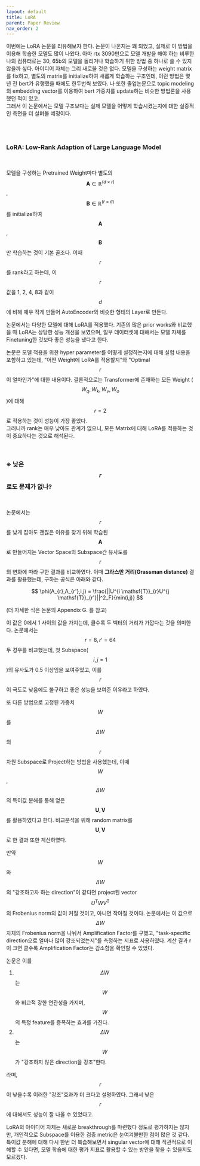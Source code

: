 ```yaml
---
layout: default
title: LoRA
parent: Paper Review
nav_order: 2
---
```


이번에는 LoRA 논문을 리뷰해보자 한다. 논문이 나온지는 꽤 되었고, 실제로 이 방법을 이용해 학습한 모델도 많이 나왔다. 아마 rtx 3090만으로 모델 개발을 해야 하는 비루한 나의 컴퓨터로는 30, 65b의 모델을 돌리거나 학습하기 위한 방법 중 하나로 쓸 수 있지 않을까 싶다.
아이디어 자체는 그리 새로울 것은 없다. 모델을 구성하는 weight matrix를 fix하고, 별도의 matrix를 initialize하여 새롭게 학습하는 구조인데, 이런 방법은 몇년 전 bert가 유행했을 때에도 한두번씩 보였다. 나 또한 졸업논문으로 topic modeling의 embedding vector를 이용하여 bert 가중치를 update하는 비슷한 방법론을 사용했던 적이 있고.  
그래서 이 논문에서는 모델 구조보다는 실제 모델을 어떻게 학습시켰는지에 대한 실증적인 측면을 더 살펴볼 예정이다.

<br>  
<br>

### LoRA: Low-Rank Adaption of Large Language Model

<br>

모델을 구성하는 Pretrained Weight마다 별도의 
$$\mathbf{A} \in \mathbb R^{(d \times r)}$$, $$\mathbf{B} \in \mathbb R^{(r \times d)}$$
를 initialize하여 
$$\mathbf{A}$$, $$\mathbf{B}$$
만 학습하는 것이 기본 골조다. 이때 $$r$$를 rank라고 하는데, 이 $$r$$값을 1, 2, 4, 8과 같이 $$d$$에 비해 매우 작게 만들어 AutoEncoder와 비슷한 형태의 Layer로 만든다.

논문에서는 다양한 모델에 대해 LoRA를 적용했다. 기존의 많은 prior works와 비교했을 때 LoRA는 상당한 성능 개선을 보였으며, 일부 데이터셋에 대해서는 모델 자체를 Finetuning한 것보다 좋은 성능을 냈다고 한다.  

논문은 모델 적용을 위한 hyper parameter를 어떻게 설정하는지에 대해 실험 내용을 포함하고 있는데, "어떤 Weight에 LoRA를 적용할지"와 "Optimal $$r$$이 얼마인가"에 대한 내용이다. 결론적으로는 Transformer에 존재하는 모든 Weight (
$$W_q, W_k, W_v, W_o$$ 
)에 대해 $$r=2$$로 적용하는 것이 성능이 가장 좋았다.  
그러니까 rank는 매우 낮아도 관계가 없으니, 모든 Matrix에 대해 LoRA를 적용하는 것이 중요하다는 것으로 해석된다.

<br>  

### ※ 낮은 $$r$$로도 문제가 없나?  

<br>

논문에서는 $$r$$를 낮게 잡아도 괜찮은 이유를 찾기 위해 학습된 $$\mathbf{A}$$로 만들어지는 Vector Space의 Subspace간 유사도를 $$r$$의 변화에 따라 구한 결과를 비교하였다. 이때 
**그라스만 거리(Grassman distance)** 결과를 활용했는데, 구하는 공식은 아래와 같다.  

$$
\phi(A_{r},A_{r'},i,j) = \frac{||U^{i \mathsf{T}}_{r}U^{j \mathsf{T}}_{r'}||^2_F}{min(i,j)}
$$  

(더 자세한 식은 논문의 Appendix G. 를 참고)

이 값은 0에서 1 사이의 값을 가지는데, 클수록 두 벡터의 거리가 가깝다는 것을 의미한다. 논문에서는 $$r=8, r'=64$$ 두 경우를 비교했는데, 첫 Subspace($$i,j=1$$)의 유사도가 0.5 이상임을 보여주었고, 이를 $$r$$이 극도로 낮음에도 불구하고 좋은 성능을 보여준 이유라고 하였다.  

또 다른 방법으로 고정된 가중치 $$W$$를 $$\Delta W$$의 $$r$$차원 Subspace로 Project하는 방법을 사용했는데, 이때 $$W$$, $$\Delta W$$의 특이값 분해를 통해 얻은 $$\mathbf{U}, \mathbf{V}$$를 활용하였다고 한다. 비교분석을 위해 random matrix를 $$\mathbf{U}, \mathbf{V}$$로 한 결과 또한 계산하였다.  

만약 $$W$$와 $$\Delta W$$의 "강조하고자 하는 direction"이 같다면 project된 vector $$U^\mathsf{T} W V^\mathsf{T}$$의 Frobenius norm의 값이 커질 것이고, 아니면 작아질 것이다. 논문에서는 이 값으로 $$\Delta W$$ 자체의 Frobenius norm을 나눠서 Amplification Factor를 구했고, "task-specific direction으로 얼마나 많이 강조되었는지"를 측정하는 지표로 사용하였다. 계산 결과 r이 크면 클수록 Amplification Factor는 감소함을 확인할 수 있었다.

논문은 이를
1. $$\Delta W$$는 $$W$$와 비교적 강한 연관성을 가지며, $$W$$의 특정 feature를 증폭하는 효과를 가진다.
2. $$\Delta W$$ 는 $$W$$가 "강조하지 않은 direction을 강조"한다.  

라며, $$r$$이 낮을수록 이러한 "강조"효과가 더 크다고 설명하였다. 그래서 낮은 $$r$$에 대해서도 성능이 잘 나올 수 있었다고.  

LoRA의 아이디어 자체는 새로운 breakthrough를 마련했다 정도로 평가하지는 않지만, 개인적으로 Subspace를 이용한 검증 metric은 눈여겨볼만한 점이 많은 것 같다. 특이값 분해에 대해 다시 한번 더 복습해보면서 singular vector에 대해 직관적으로 이해할 수 있다면, 모델 학습에 대한 평가 지표로 활용할 수 있는 방안을 찾을 수 있을지도 모르겠다.